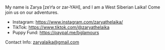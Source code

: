 My name is Zarya [zɐˈrʲa or zar-YAH], and I am a West Siberian Laika! Come join us on our adventures.

* Instagram: https://www.instagram.com/zaryathelaika/
* TikTok: https://www.tiktok.com/@zaryathelaika
* Puppy Fund: https://paypal.me/bglamours

Contact Info: zaryalaika@gmail.com
